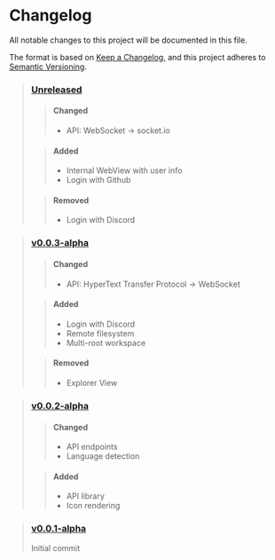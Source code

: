 # Changelog
All notable changes to this project will be documented in this file.

The format is based on [Keep a Changelog](https://keepachangelog.com/en/1.0.0/),
and this project adheres to [Semantic Versioning](https://semver.org/spec/v2.0.0.html).

> ### [Unreleased]
> > #### __Changed__
> > - API: WebSocket -> socket.io
>
> > #### __Added__
> > - Internal WebView with user info
> > - Login with Github
>
> > #### __Removed__
> > - Login with Discord

> ### [__v0.0.3-alpha__][0.0.3]
> > #### __Changed__
> > - API: HyperText Transfer Protocol -> WebSocket
>
> > #### __Added__
> > - Login with Discord
> > - Remote filesystem
> > - Multi-root workspace
>
> > #### __Removed__
> > - Explorer View

> ### [__v0.0.2-alpha__][0.0.2]
> > #### __Changed__
> > - API endpoints
> > - Language detection
>
> > #### __Added__
> > - API library
> > - Icon rendering

> ### [__v0.0.1-alpha__][0.0.1]
> Initial commit



[Unreleased]: https://github.com/ms-az/collab-vscode-extension/
[0.0.3]: https://github.com/webd3vs1/collab-vscode-extension/tree/v0.0.3-alpha
[0.0.2]: https://github.com/webd3vs1/collab-vscode-extension/tree/v0.0.2-alpha
[0.0.1]: https://github.com/webd3vs1/collab-vscode-extension/tree/v0.0.1-alpha
